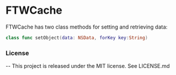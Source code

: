 # FTWCache
FTWCache has two class methods for setting and retrieving data:

```swift
class func setObject(data: NSData, forKey key:String)
```
 
 
### License
--
This project is released under the MIT license. See LICENSE.md
